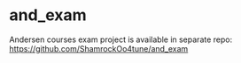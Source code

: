 # and_exam
Andersen courses exam project is available in separate repo: https://github.com/ShamrockOo4tune/and_exam
